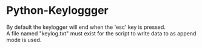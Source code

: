 # Python-Keyloggger
By default the keylogger will end when the 'esc' key is pressed.\
A file named "keylog.txt" must exist for the script to write data to as append mode is used.
